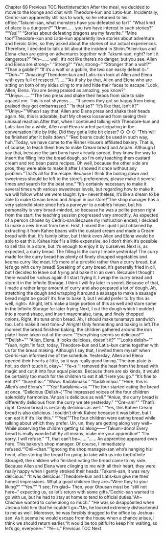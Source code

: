 Chapter 68 Previous TOC NextInteraction After the meal, we decided to move to the lounge and chat with Theodore-kun and Latis-kun. Incidentally, Cedric-san apparently still has to work, so he returned to his office.“Takumi-san, what monsters have you defeated so far?” “What kind of place is a dungeon?” “Umm…… you two have interest in such stories?” “”Yes!”” “Stories about defeating dragons are my favorite.” “Mine too!”Theodore-kun and Latis-kun apparently love stories about adventure and heroic tales, so they asked about the stories of our actual experiences. Therefore, I decided to talk a bit about the incident in Shirin.“Allen-kun and Elena-chan are going on adventures together with Takumi-san, right? Isn’t it dangerous?” “Ah~…… well, it’s not like there’s no danger, but you see. Allen and Elena are strong~” “Strong?” “Yea, strong~” “Stronger than a wolf?” “Than a goblin?” “If it’s a wolf or a goblin, the two can easily defeat it~” “”Ooh~”” “Amazing!”Theodore-kun and Latis-kun look at Allen and Elena with eyes full of respect.“”……””As if shy by that, Allen and Elena who are sitting on both of my sides cling to me and hide their faces to escape.“Look, Allen, Elena. You are being praised as amazing, you know?” “”Uniyu~……””The two press and shake their heads from side to side against me. This is not shyness……“It seems they got so happy from being praised they got embarrassed.” “Is that so?” “It’s like that, isn’t it?” “”Uniyu~””When I say that, Allen and Elena press and shake their heads again. No, this is adorable, but! My cheeks loosened from seeing their unusual reaction.After that, when I continued talking with Theodore-kun and Latis-kun for a while, Allen and Elena started participating in the conversation little by little. Did they get a little bit closer? ◇ ◇ ◇ “This will be finished after it boils down.” “Red beans could be used in such way, huh.”Today, we have come to the Risner House’s affiliated bakery. That is, of course, to teach them how to make Cream bread and Anpan. Although I say that, because the jam buns have already spread, they know the way to insert the filling into the bread dough, so I’m only teaching them custard cream and red bean paste recipes. Oh well, because the other side are pros, they were able to make it after I showed it once without any problem.“That’s all for the recipe. Because I think the boiling down and sweetness should be left to the store’s preferences, please make it several times and search for the best one.” “It’s certainly necessary to make it several times with various sweetness levels, but regarding how to make it, we will follow what we were taught. Iya~ nevertheless, it’s like a dream to be able to make Cream bread and Anpan in our store!”The shop manager has a very splendid store since he’s a purveyor to a noble’s house, but his personality is very broad-minded, so because he was a polite person right from the start, the teaching session progressed very smoothly. As expected of a person chosen by Cedric-san.Because my instruction ended, I decided to make a new bread from here. First, I mixed the liquid I just obtained by extracting it from Kahee beans with the custard cream and made a Cream bread with that. It’s faintly bitter, but I think even Allen and Elena would be able to eat this. Kahee itself is a little expensive, so I don’t think it’s possible to sell this in a store, but it’s enough to enjoy it by ourselves.Next is, as expected, a curry bread. The filling is the curry I made yesterday! The curry made for the curry bread has plenty of finely chopped vegetables and keema curry like meat. It’s more of a piroshki rather than a curry bread, but let’s go with curry bread! Speaking of curry bread, it’s generally fried in oil, but I decided to leave out frying and bake it in an oven. Because I thought there would be ruckus again if I start frying it. I wrap the curry bread and store it in the Infinite Storage. I think I will fry later in secret. Because of that, I made a rather large amount of curry and also prepared a lot of dough. Ah, stretching the dough and wrapping it around a sausage to make a sausage bread might be good? It’s fine to bake it, but I would prefer to fry this as well, right~ Alright, let’s make a large portion of this as well and store some in the Infinite Storage for later frying.Next, I cut the dough which I molded into a round shape, and insert mayonnaise, tuna, and finely chopped onions. Right, it’s tuna onion bread. Ah, I should make tunamayo sandwich too. Let’s make it next time~♪ Alright! Only fermenting and baking is left.The moment the bread finished baking, the children gathered around the iron plate I have taken out of the oven.“”Everything seems so delicious!”” “”Delish~”” “Allen, Elena. It looks delicious, doesn’t it?” “”Looks delish~”” “Yeah, right.”In fact, today, Theodore-kun and Latis-kun came together with us for the bread making. Although I say that, I invited them myself when Cedric-san informed me of the schedule. Yesterday, Allen and Elena opened their hearts a little, so it was really good timing.“The iron plate is hot, so don’t touch it, okay~” “Ye~s.”I removed the heat from the bread with magic and cut it into four equal pieces. Because there are six kinds, it would be certainly too much for the children to eat it all.“Here you go.” “It’s fine to eat it?!” “Sure it is~” “Wow~ Itadakimasu.” “Itadakimasu.” “Here, this is Allen’s and Elena’s.” “”Yea! Itadakima~su.””The four started eating the bread at once. “Delicious (Delish~)”The impressed voices of the four children splendidly harmonize.“Anpan is delicious as well.” “Aniue, the curry bread is differently delicious from the curry we ate yesterday.” “”Cre~am!”” “That’s right. Cream bread is certainly delicious as well.” “Yes, this Kahee Cream bread is also delicious. I couldn’t drink Kahee because it was bitter, but I can eat it if it’s like this.” “”Yea!””The four children were eating bread while talking about which they prefer. Un, un, they are getting along very well~ While observing the children getting so along――“Takumi-dono! Every bread is really wonderful! By all means, make me your apprentice!” “I’m sorry. I will refuse.” “T, that can’t be~……”…… An apprentice appeared even here. This bakery’s shop manager. Of course, I immediately refused.“”Onii~chan.””Ignoring the shop manager-san who’s hanging his head, after storing the bread I’m going to take with us into the《Infinite Storage》, the children who finished eating the bread came to my side. Because Allen and Elena were clinging to me with all their heart, they were really happy when I gently stroked their heads.“Takumi-san, it was very delicious.” “It was delicious.”Theodore-kun and Latis-kun give me their honest impressions. What a good children they are~“Were they to your liking?” “”Yes.”” “I see, I’m glad~ Then, your Otousan must be “still not here~” expecting us, so let’s return with some gifts.”Cedric-san wanted to go with us, but he had to stay at home to tend to official duties.“Ah~ Chichiue wanted to come along so much.” “He was so disappointed when Joshua told him that he couldn’t go~”Un, he looked extremely disheartened to me as well. Moreover, he was forcibly dragged to the office by Joshua-san. As it seems he would escape from the house when a chance arises, I think we should return earlier.“It would be too pitiful to keep him waiting, so let’s go, everyone~” “Ye~s.” Previous TOC Next